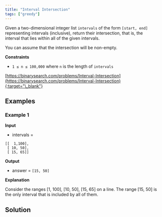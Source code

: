 ```yaml
---
title: "Interval Intersection"
tags: ["greedy"]
---
```


Given a two-dimensional integer list `intervals` of the form `[start, end]` representing intervals (inclusive), return their intersection, that is, the interval that lies within all of the given intervals.

You can assume that the intersection will be non-empty.

**Constraints**

- `1 ≤ n ≤ 100,000` where `n` is the length of `intervals`

[https://binarysearch.com/problems/Interval-Intersection](https://binarysearch.com/problems/Interval-Intersection){:target="\_blank"}

## Examples

### Example 1

**Input**

- intervals =

```
[[  1,100],
 [ 10, 50],
 [ 15, 65]]
```

**Output**

- answer = `[15, 50]`

**Explanation**

Consider the ranges [1, 100], [10, 50], [15, 65] on a line. The range [15, 50] is the only interval that is included by all of them.

## Solution

<script src="https://gist.github.com/yaeba/16da7be5123724fcf6eccc25581cef5a.js?file=Interval-Intersection.java"></script>

